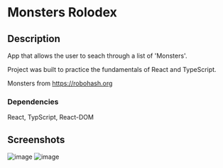 # Monsters Rolodex

## Description
App that allows the user to seach through a list of 'Monsters'. 

Project was built to practice the fundamentals of React and TypeScript. 

Monsters from https://robohash.org

### Dependencies
React, TypScript, React-DOM

## Screenshots
![image](https://user-images.githubusercontent.com/75887112/169851583-c27637ae-685a-42e2-a3e3-ee06c6627a46.png)
![image](https://user-images.githubusercontent.com/75887112/169851644-272cb943-ffd3-4376-bb8c-1a5a9efca082.png)
